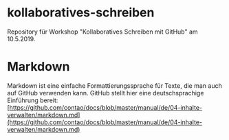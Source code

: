 # kollaboratives-schreiben
Repository für Workshop "Kollaboratives Schreiben mit GitHub" am 10.5.2019.

# Markdown

Markdown ist eine einfache Formattierungssprache für Texte, die man auch auf GitHub verwenden kann. GitHub stellt hier eine deutschsprachige Einführung bereit: [https://github.com/contao/docs/blob/master/manual/de/04-inhalte-verwalten/markdown.md](https://github.com/contao/docs/blob/master/manual/de/04-inhalte-verwalten/markdown.md)

